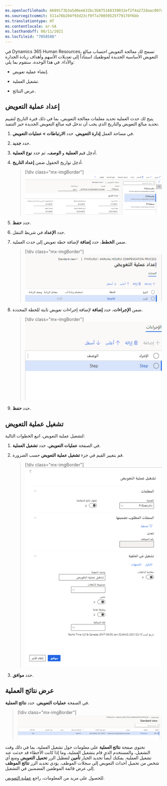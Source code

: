 ```yaml
---
ms.openlocfilehash: 66091f3b3a5d0ee632bc3b875168339032ef2f4a272daac097c96e393c148de1
ms.sourcegitcommit: 511a76b204f93d23cf9f7a70059525f79170f6bb
ms.translationtype: HT
ms.contentlocale: ar-SA
ms.lasthandoff: 08/11/2021
ms.locfileid: "7058588"
---
```

في Dynamics 365 Human Resources، تسمح لك معالجة التعويض احتساب مبالغ التعويض الأساسية الجديدة لموظفيك استناداً إلى تعديلات الأسهم وأهداف زيادة الجدارة والأداء. في هذا الوحدة، ستقوم بما يلي:

- إنشاء عملية تعويض.

- تشغيل العملية.

- عرض النتائج.

## <a name="set-up-the-compensation-process"></a>إعداد عملية التعويض

يتيح لك حدث العملية تحديد معلمات معالجة التعويض، بما في ذلك فترة التاريخ لتقييم تحديد مبالغ التعويض والتاريخ الذي يجب أن تدخل فيه مبالغ التعويض الجديدة حيز التنفيذ.

1. في مساحة العمل **إدارة التعويض**، حدد **الارتباطات > عمليات التعويض**.

1. حدد **جديد**.

1. أدخِل قيم **العملية** و **الوصف**، ثم حدد **نوع العملية**.

1. أدخِل تواريخ الحقول ضمن **إعداد التاريخ**.

   > [!div class="mx-imgBorder"]
   > [![لقطة شاشة لعملية إنشاء التعويض في الموارد البشرية.](../media/human-resources-compensation-create-process.png)](../media/human-resources-compensation-create-process.png#lightbox)

1. حدد **حفظ**.

1. حدد **الإعداد** في شريط التنقل.

1. ضمن **الخطط**، حدد **إضافة** لإضافة خطة تعويض إلى حدث العملية.

   > [!div class="mx-imgBorder"]
   > [![لقطة شاشة لخطط إضافة تعويضات لعملية التعويض في الموارد البشرية.](../media/human-resources-compensation-process-add-plans.png)](../media/human-resources-compensation-process-add-plans.png#lightbox)

1. ضمن **الإجراءات**، حدد **إضافة** لإضافة إجراءات تعويض ثابتة للخطة المحددة.

   > [!div class="mx-imgBorder"]
   > [![لقطة شاشة لإجراءات إضافة تعويض لعملية التعويض في الموارد البشرية.](../media/human-resources-compensation-process-add-actions.png)](../media/human-resources-compensation-process-add-actions.png#lightbox)

1. حدد **حفظ**.

## <a name="run-the-compensation-process"></a>تشغيل عملية التعويض

لتشغيل عملية التعويض، اتبع الخطوات التالية:

1. في الصفحة **عمليات التعويض**، حدد **تشغيل العملية**.

1. قم بتغيير القيم في جزء **تشغيل عملية التعويض** حسب الضرورة.

   > [!div class="mx-imgBorder"]
   > [![لقطة شاشة لعملية تشغيل التعويض في الموارد البشرية.](../media/human-resources-compensation-run-process.png)](../media/human-resources-compensation-run-process.png#lightbox)

1. حدد **موافق**.

## <a name="view-the-process-results"></a>عرض نتائج العملية

في الصفحة **عمليات التعويض**، حدد **نتائج العملية**.

> [!div class="mx-imgBorder"]
> [![لقطة شاشة لخيار عرض نتائج العملية في إدارة تعويض الموارد البشرية.](../media/human-resources-compensation-view-process-results.png)](../media/human-resources-compensation-view-process-results.png#lightbox)

تحتوي صفحة **نتائج العملية** على معلومات حول تشغيل العملية، بما في ذلك وقت التشغيل، والمستخدم الذي قام بتشغيل العملية، وما إذا كانت الأخطاء قد حدثت عند تشغيل العملية. يمكنك أيضاً تحديد الخيار **تأمين** لتعطيل الزر **تحميل التعويض** ومنع أي شخص من تحميل أحداث التعويض إلى سجلات الموظف.
يؤدي تحديد الزر **نتائج الموظف** إلى عرض قائمة الموظفين المضمنين في التشغيل.

للحصول على مزيد من المعلومات، راجع [عملية التعويض](/dynamics365/human-resources/hr-compensation-process/?azure-portal=true).
